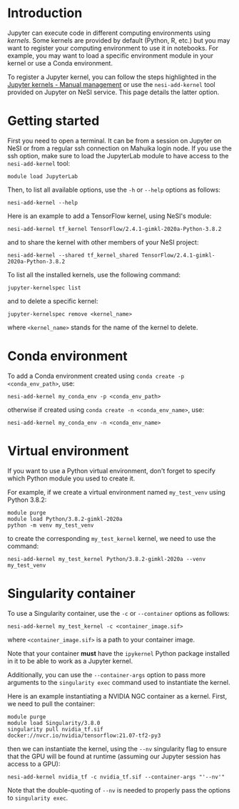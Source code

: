 # Introduction

Jupyter can execute code in different computing environments using
*kernels*. Some kernels are provided by default (Python, R, etc.) but
you may want to register your computing environment to use it in
notebooks. For example, you may want to load a specific environment
module in your kernel or use a Conda environment.

To register a Jupyter kernel, you can follow the steps highlighted in
the [Jupyter kernels - Manual
management](https://support.nesi.org.nz/hc/en-gb/articles/4414951820559)
or use the `nesi-add-kernel` tool provided on Jupyter on NeSI service.
This page details the latter option.

# Getting started

First you need to open a terminal. It can be from a session on Jupyter
on NeSI or from a regular ssh connection on Mahuika login node. If you
use the ssh option, make sure to load the JupyterLab module to have
access to the `nesi-add-kernel` tool:

    module load JupyterLab

Then, to list all available options, use the `-h` or `--help` options as
follows:

    nesi-add-kernel --help

Here is an example to add a TensorFlow kernel, using NeSI's module:

    nesi-add-kernel tf_kernel TensorFlow/2.4.1-gimkl-2020a-Python-3.8.2

and to share the kernel with other members of your NeSI project:

    nesi-add-kernel --shared tf_kernel_shared TensorFlow/2.4.1-gimkl-2020a-Python-3.8.2

To list all the installed kernels, use the following command:

    jupyter-kernelspec list

and to delete a specific kernel:

    jupyter-kernelspec remove <kernel_name>

where `<kernel_name>` stands for the name of the kernel to delete.

# Conda environment

To add a Conda environment created using
`conda create -p <conda_env_path>`, use:

    nesi-add-kernel my_conda_env -p <conda_env_path>

otherwise if created using `conda create -n <conda_env_name>`, use:

    nesi-add-kernel my_conda_env -n <conda_env_name>

# Virtual environment

If you want to use a Python virtual environment, don't forget to specify
which Python module you used to create it.

For example, if we create a virtual environment named `my_test_venv`
using Python 3.8.2:

    module purge
    module load Python/3.8.2-gimkl-2020a
    python -m venv my_test_venv

to create the corresponding `my_test_kernel` kernel, we need to use the
command:

    nesi-add-kernel my_test_kernel Python/3.8.2-gimkl-2020a --venv my_test_venv

# Singularity container

To use a Singularity container, use the `-c` or `--container` options as
follows:

    nesi-add-kernel my_test_kernel -c <container_image.sif>

where `<container_image.sif>` is a path to your container image.

Note that your container **must** have the `ipykernel` Python package
installed in it to be able to work as a Jupyter kernel.

Additionally, you can use the `--container-args` option to pass more
arguments to the `singularity exec` command used to instantiate the
kernel.

Here is an example instantiating a NVIDIA NGC container as a kernel.
First, we need to pull the container:

    module purge
    module load Singularity/3.8.0
    singularity pull nvidia_tf.sif docker://nvcr.io/nvidia/tensorflow:21.07-tf2-py3

then we can instantiate the kernel, using the `--nv` singularity flag to
ensure that the GPU will be found at runtime (assuming our Jupyter
session has access to a GPU):

    nesi-add-kernel nvidia_tf -c nvidia_tf.sif --container-args "'--nv'"

Note that the double-quoting of `--nv` is needed to properly pass the
options to `singularity exec`.
